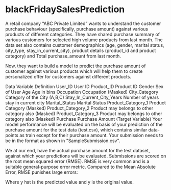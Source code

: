 # blackFridaySalesPrediction


A retail company “ABC Private Limited” wants to understand the customer purchase behaviour (specifically, purchase amount) against various products of different categories. They have shared purchase summary of various customers for selected high volume products from last month.
The data set also contains customer demographics (age, gender, marital status, city_type, stay_in_current_city), product details (product_id and product category) and Total purchase_amount from last month.

Now, they want to build a model to predict the purchase amount of customer against various products which will help them to create personalized offer for customers against different products.

Data
Variable	Definition
User_ID	User ID
Product_ID	Product ID
Gender	Sex of User
Age	Age in bins
Occupation	Occupation (Masked)
City_Category	Category of the City (A,B,C)
Stay_In_Current_City_Years	Number of years stay in current city
Marital_Status	Marital Status
Product_Category_1	Product Category (Masked)
Product_Category_2	Product may belongs to other category also (Masked)
Product_Category_3	Product may belongs to other category also (Masked)
Purchase	Purchase Amount (Target Variable)
Your model performance will be evaluated on the basis of your prediction of the purchase amount for the test data (test.csv), which contains similar data-points as train except for their purchase amount. Your submission needs to be in the format as shown in "SampleSubmission.csv".

We at our end, have the actual purchase amount for the test dataset, against which your predictions will be evaluated. Submissions are scored on the root mean squared error (RMSE). RMSE is very common and is a suitable general-purpose error metric. Compared to the Mean Absolute Error, RMSE punishes large errors:


Where y hat is the predicted value and y is the original value.
